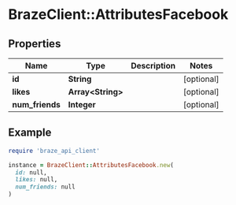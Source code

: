 # BrazeClient::AttributesFacebook

## Properties

| Name | Type | Description | Notes |
| ---- | ---- | ----------- | ----- |
| **id** | **String** |  | [optional] |
| **likes** | **Array&lt;String&gt;** |  | [optional] |
| **num_friends** | **Integer** |  | [optional] |

## Example

```ruby
require 'braze_api_client'

instance = BrazeClient::AttributesFacebook.new(
  id: null,
  likes: null,
  num_friends: null
)
```

